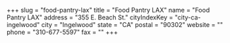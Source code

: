 +++
slug = "food-pantry-lax"
title = "Food Pantry LAX"
name = "Food Pantry LAX"
address = "355 E. Beach St."
cityIndexKey = "city-ca-ingelwood"
city = "Ingelwood"
state = "CA"
postal = "90302"
website = ""
phone = "310-677-5597"
fax = ""
+++
